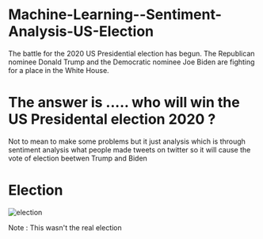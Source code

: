 # Machine-Learning--Sentiment-Analysis-US-Election

The battle for the 2020 US Presidential election has begun. The Republican nominee Donald Trump and the Democratic nominee Joe Biden are fighting for a place in the White House.


# The answer is ..... who will win the US Presidental election 2020 ?

Not to mean to make some problems but it just analysis which is through sentiment analysis what people made tweets on twitter so it will cause the vote of election beetwen Trump and Biden

# Election
![election](https://user-images.githubusercontent.com/56909339/116987285-11c6af80-acf9-11eb-901e-c57775403816.png)



Note : This wasn't the real election 


